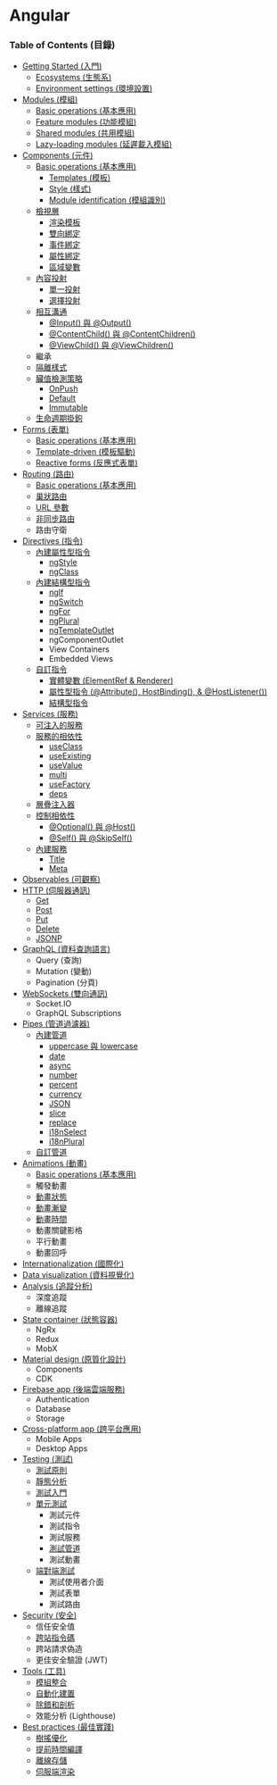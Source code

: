 # Angular

### Table of Contents (目錄)

* [Getting Started (入門)](https://github.com/Shyam-Chen/Big-Little-Books/blob/master/HTML5/Angular/getting-started.md)
  * [Ecosystems (生態系)](https://github.com/Shyam-Chen/Big-Little-Books/blob/master/HTML5/Angular/getting-started.md#ecosystems-生態系)
  * [Environment settings (環境設置)](https://github.com/Shyam-Chen/Big-Little-Books/blob/master/HTML5/Angular/getting-started.md#環境設置)
* [Modules (模組)](https://github.com/Shyam-Chen/Big-Little-Books/blob/master/HTML5/Angular/modules.md)
  * [Basic operations (基本應用)](https://github.com/Shyam-Chen/Big-Little-Books/blob/master/HTML5/Angular/modules.md#基本應用)
  * [Feature modules (功能模組)](https://github.com/Shyam-Chen/Big-Little-Books/blob/master/HTML5/Angular/modules.md#功能模組)
  * [Shared modules (共用模組)](https://github.com/Shyam-Chen/Big-Little-Books/blob/master/HTML5/Angular/modules.md#共用模組)
  * [Lazy-loading modules (延遲載入模組)](https://github.com/Shyam-Chen/Big-Little-Books/blob/master/HTML5/Angular/modules.md#延遲載入模組)
* [Components (元件)](https://github.com/Shyam-Chen/Big-Little-Books/blob/master/HTML5/Angular/components.md)
  * [Basic operations (基本應用)](https://github.com/Shyam-Chen/Big-Little-Books/blob/master/HTML5/Angular/components.md#基本應用)
    * [Templates (模板)](https://github.com/Shyam-Chen/Big-Little-Books/blob/master/HTML5/Angular/components.md#模板)
    * [Style (樣式)](https://github.com/Shyam-Chen/Big-Little-Books/blob/master/HTML5/Angular/components.md#樣式)
    * [Module identification (模組識別)](https://github.com/Shyam-Chen/Big-Little-Books/blob/master/HTML5/Angular/components.md#模組識別)
  * [檢視層](https://github.com/Shyam-Chen/Big-Little-Books/blob/master/HTML5/Angular/components.md#檢視層)
    * [渲染模板](https://github.com/Shyam-Chen/Big-Little-Books/blob/master/HTML5/Angular/components.md#渲染模板)
    * [雙向綁定](https://github.com/Shyam-Chen/Big-Little-Books/blob/master/HTML5/Angular/components.md#雙向綁定)
    * [事件綁定](https://github.com/Shyam-Chen/Big-Little-Books/blob/master/HTML5/Angular/components.md#事件綁定)
    * [屬性綁定](https://github.com/Shyam-Chen/Big-Little-Books/blob/master/HTML5/Angular/components.md#屬性綁定)
    * [區域變數](https://github.com/Shyam-Chen/Big-Little-Books/blob/master/HTML5/Angular/components.md#區域變數)
  * [內容投射](https://github.com/Shyam-Chen/Big-Little-Books/blob/master/HTML5/Angular/components.md#內容投射)
    * [單一投射](https://github.com/Shyam-Chen/Big-Little-Books/blob/master/HTML5/Angular/components.md#單一投射)
    * [選擇投射](https://github.com/Shyam-Chen/Big-Little-Books/blob/master/HTML5/Angular/components.md#選擇投射)
  * [相互溝通](https://github.com/Shyam-Chen/Big-Little-Books/blob/master/HTML5/Angular/components.md#相互溝通)
    * [@Input() 與 @Output()](https://github.com/Shyam-Chen/Big-Little-Books/blob/master/HTML5/Angular/components.md#input-與-output)
    * [@ContentChild() 與 @ContentChildren()](https://github.com/Shyam-Chen/Big-Little-Books/blob/master/HTML5/Angular/components.md#contentchild-與-contentchildren)
    * [@ViewChild() 與 @ViewChildren()](https://github.com/Shyam-Chen/Big-Little-Books/blob/master/HTML5/Angular/components.md#viewchild-與-viewchildren)
  * 繼承
  * [隔離樣式](https://github.com/Shyam-Chen/Big-Little-Books/blob/master/HTML5/Angular/components.md#隔離樣式)
  * [臟值檢測策略](https://github.com/Shyam-Chen/Big-Little-Books/blob/master/HTML5/Angular/components.md#臟值檢測策略)
    * [OnPush](https://github.com/Shyam-Chen/Big-Little-Books/blob/master/HTML5/Angular/components.md#onpush)
    * [Default](https://github.com/Shyam-Chen/Big-Little-Books/blob/master/HTML5/Angular/components.md#default)
    * [Immutable](https://github.com/Shyam-Chen/Big-Little-Books/blob/master/HTML5/Angular/components.md#immutable)
  * [生命週期掛鉤](https://github.com/Shyam-Chen/Big-Little-Books/blob/master/HTML5/Angular/components.md#生命週期掛鉤)
* [Forms (表單)](https://github.com/Shyam-Chen/Big-Little-Books/blob/master/HTML5/Angular/forms.md)
  * [Basic operations (基本應用)](https://github.com/Shyam-Chen/Big-Little-Books/blob/master/HTML5/Angular/forms.md#基本應用)
  * [Template-driven (模板驅動)](https://github.com/Shyam-Chen/Big-Little-Books/blob/master/HTML5/Angular/forms.md#模板驅動)
  * [Reactive forms (反應式表單)](https://github.com/Shyam-Chen/Big-Little-Books/blob/master/HTML5/Angular/forms.md#模型驅動)
* [Routing (路由)](https://github.com/Shyam-Chen/Big-Little-Books/blob/master/HTML5/Angular/routing.md)
  * [Basic operations (基本應用)](https://github.com/Shyam-Chen/Big-Little-Books/blob/master/HTML5/Angular/routing.md#基本應用)
  * [巢狀路由](https://github.com/Shyam-Chen/Big-Little-Books/blob/master/HTML5/Angular/routing.md#巢狀路由)
  * [URL 參數](https://github.com/Shyam-Chen/Big-Little-Books/blob/master/HTML5/Angular/routing.md#url-參數)
  * [非同步路由](https://github.com/Shyam-Chen/Big-Little-Books/blob/master/HTML5/Angular/routing.md#非同步路由)
  * 路由守衛
* [Directives (指令)](https://github.com/Shyam-Chen/Big-Little-Books/blob/master/HTML5/Angular/directives.md)
  * [內建屬性型指令](https://github.com/Shyam-Chen/Big-Little-Books/blob/master/HTML5/Angular/directives.md#內建屬性型指令)
    * [ngStyle](https://github.com/Shyam-Chen/Big-Little-Books/blob/master/HTML5/Angular/directives.md#ng-style)
    * [ngClass](https://github.com/Shyam-Chen/Big-Little-Books/blob/master/HTML5/Angular/directives.md#ng-class)
  * [內建結構型指令](https://github.com/Shyam-Chen/Big-Little-Books/blob/master/HTML5/Angular/directives.md#內建結構型指令)
    * [ngIf](https://github.com/Shyam-Chen/Big-Little-Books/blob/master/HTML5/Angular/directives.md#ng-if)
    * [ngSwitch](https://github.com/Shyam-Chen/Big-Little-Books/blob/master/HTML5/Angular/directives.md#ng-switch)
    * [ngFor](https://github.com/Shyam-Chen/Big-Little-Books/blob/master/HTML5/Angular/directives.md#ng-for)
    * [ngPlural](https://github.com/Shyam-Chen/Big-Little-Books/blob/master/HTML5/Angular/directives.md#ng-plural)
    * [ngTemplateOutlet](https://github.com/Shyam-Chen/Big-Little-Books/blob/master/HTML5/Angular/directives.md#ng-template-outlet)
    * ngComponentOutlet
    * View Containers
    * Embedded Views
  * [自訂指令](https://github.com/Shyam-Chen/Big-Little-Books/blob/master/HTML5/Angular/directives.md#自訂指令)
    * [實體變數 (ElementRef & Renderer)](https://github.com/Shyam-Chen/Big-Little-Books/blob/master/HTML5/Angular/directives.md#實體變數)
    * [屬性型指令 (@Attribute(), HostBinding(), & @HostListener())](https://github.com/Shyam-Chen/Big-Little-Books/blob/master/HTML5/Angular/directives.md#屬性型指令)
    * [結構型指令](https://github.com/Shyam-Chen/Big-Little-Books/blob/master/HTML5/Angular/directives.md#結構型指令)
* [Services (服務)](https://github.com/Shyam-Chen/Big-Little-Books/blob/master/HTML5/Angular/services.md)
  * [可注入的服務](https://github.com/Shyam-Chen/Big-Little-Books/blob/master/HTML5/Angular/services.md#可注入的服務)
  * [服務的相依性](https://github.com/Shyam-Chen/Big-Little-Books/blob/master/HTML5/Angular/services.md#服務的相依性)
    * [useClass](https://github.com/Shyam-Chen/Big-Little-Books/blob/master/HTML5/Angular/services.md#useclass)
    * [useExisting](https://github.com/Shyam-Chen/Big-Little-Books/blob/master/HTML5/Angular/services.md#useexisting)
    * [useValue](https://github.com/Shyam-Chen/Big-Little-Books/blob/master/HTML5/Angular/services.md#usevalue)
    * [multi](https://github.com/Shyam-Chen/Big-Little-Books/blob/master/HTML5/Angular/services.md#multi)
    * [useFactory](https://github.com/Shyam-Chen/Big-Little-Books/blob/master/HTML5/Angular/services.md#usefactory)
    * [deps](https://github.com/Shyam-Chen/Big-Little-Books/blob/master/HTML5/Angular/services.md#deps)
  * [層疊注入器](https://github.com/Shyam-Chen/Big-Little-Books/blob/master/HTML5/Angular/services.md#層疊注入器)
  * [控制相依性](https://github.com/Shyam-Chen/Big-Little-Books/blob/master/HTML5/Angular/services.md#控制相依性)
    * [@Optional() 與 @Host()](https://github.com/Shyam-Chen/Big-Little-Books/blob/master/HTML5/Angular/services.md#optional-與-host)
    * [@Self() 與 @SkipSelf()](https://github.com/Shyam-Chen/Big-Little-Books/blob/master/HTML5/Angular/services.md#self-與-skipself)
  * [內建服務](https://github.com/Shyam-Chen/Big-Little-Books/blob/master/HTML5/Angular/services.md#內建服務)
    * [Title](https://github.com/Shyam-Chen/Big-Little-Books/blob/master/HTML5/Angular/services.md#title)
    * [Meta](https://github.com/Shyam-Chen/Big-Little-Books/blob/master/HTML5/Angular/services.md#meta)
* [Observables (可觀察)](https://github.com/Shyam-Chen/Big-Little-Books/blob/master/HTML5/Angular/observables.md)
* [HTTP (伺服器通訊)](https://github.com/Shyam-Chen/Big-Little-Books/blob/master/HTML5/Angular/http.md)
  * [Get](https://github.com/Shyam-Chen/Big-Little-Books/blob/master/HTML5/Angular/http.md#get)
  * [Post](https://github.com/Shyam-Chen/Big-Little-Books/blob/master/HTML5/Angular/http.md#post)
  * [Put](https://github.com/Shyam-Chen/Big-Little-Books/blob/master/HTML5/Angular/http.md#put)
  * [Delete](https://github.com/Shyam-Chen/Big-Little-Books/blob/master/HTML5/Angular/http.md#delete)
  * [JSONP](https://github.com/Shyam-Chen/Big-Little-Books/blob/master/HTML5/Angular/http.md#jsonp)
* [GraphQL (資料查詢語言)](https://github.com/Shyam-Chen/Big-Little-Books/blob/master/HTML5/Angular/graphql.md)
  * Query (查詢)
  * Mutation (變動)
  * Pagination (分頁)
* [WebSockets (雙向通訊)](https://github.com/Shyam-Chen/Big-Little-Books/blob/master/HTML5/Angular/websockets.md)
  * Socket.IO
  * GraphQL Subscriptions
* [Pipes (管道過濾器)](https://github.com/Shyam-Chen/Big-Little-Books/blob/master/HTML5/Angular/pipes.md)
  * [內建管道](https://github.com/Shyam-Chen/Big-Little-Books/blob/master/HTML5/Angular/pipes.md#內建管道)
    * [uppercase 與 lowercase](https://github.com/Shyam-Chen/Big-Little-Books/blob/master/HTML5/Angular/pipes.md#大小寫)
    * [date](https://github.com/Shyam-Chen/Big-Little-Books/blob/master/HTML5/Angular/pipes.md#日期)
    * [async](https://github.com/Shyam-Chen/Big-Little-Books/blob/master/HTML5/Angular/pipes.md#非同步)
    * [number](https://github.com/Shyam-Chen/Big-Little-Books/blob/master/HTML5/Angular/pipes.md#數值-十進制)
    * [percent](https://github.com/Shyam-Chen/Big-Little-Books/blob/master/HTML5/Angular/pipes.md#百分率)
    * [currency](https://github.com/Shyam-Chen/Big-Little-Books/blob/master/HTML5/Angular/pipes.md#貨幣)
    * [JSON](https://github.com/Shyam-Chen/Big-Little-Books/blob/master/HTML5/Angular/pipes.md#json)
    * [slice](https://github.com/Shyam-Chen/Big-Little-Books/blob/master/HTML5/Angular/pipes.md#裁切)
    * [replace](https://github.com/Shyam-Chen/Big-Little-Books/blob/master/HTML5/Angular/pipes.md#替換)
    * [i18nSelect](https://github.com/Shyam-Chen/Big-Little-Books/blob/master/HTML5/Angular/pipes.md#選擇)
    * [i18nPlural](https://github.com/Shyam-Chen/Big-Little-Books/blob/master/HTML5/Angular/pipes.md#複數)
  * [自訂管道](https://github.com/Shyam-Chen/Big-Little-Books/blob/master/HTML5/Angular/pipes.md#自訂管道)
* [Animations (動畫)](https://github.com/Shyam-Chen/Big-Little-Books/blob/master/HTML5/Angular/animations.md)
  * [Basic operations (基本應用)](https://github.com/Shyam-Chen/Big-Little-Books/blob/master/HTML5/Angular/animations.md#基本應用)
  * 觸發動畫
  * [動畫狀態](https://github.com/Shyam-Chen/Big-Little-Books/blob/master/HTML5/Angular/animations.md#動畫狀態)
  * [動畫漸變](https://github.com/Shyam-Chen/Big-Little-Books/blob/master/HTML5/Angular/animations.md#動畫漸變)
  * [動畫時間](https://github.com/Shyam-Chen/Big-Little-Books/blob/master/HTML5/Angular/animations.md#動畫時間)
  * 動畫關鍵影格
  * 平行動畫
  * 動畫回呼
* [Internationalization (國際化)](https://github.com/Shyam-Chen/Big-Little-Books/blob/master/HTML5/Angular/internationalization.md)
* [Data visualization (資料視覺化)](https://github.com/Shyam-Chen/Big-Little-Books/blob/master/HTML5/Angular/data-visualization.md)
* [Analysis (追蹤分析)](https://github.com/Shyam-Chen/Big-Little-Books/blob/master/HTML5/Angular/analysis.md)
  * 深度追蹤
  * 離線追蹤
* [State container (狀態容器)](https://github.com/Shyam-Chen/Big-Little-Books/blob/master/HTML5/Angular/state-container.md)
  * NgRx
  * Redux
  * MobX
* [Material design (原質化設計)](https://github.com/Shyam-Chen/Big-Little-Books/blob/master/HTML5/Angular/material.md)
  * Components
  * CDK
* [Firebase app (後端雲端服務)](https://github.com/Shyam-Chen/Big-Little-Books/blob/master/HTML5/Angular/firebase.md)
  * Authentication
  * Database
  * Storage
* [Cross-platform app (跨平台應用)](https://github.com/Shyam-Chen/Big-Little-Books/blob/master/HTML5/Angular/cross-platform.md)
  * Mobile Apps
  * Desktop Apps
* [Testing (測試)](https://github.com/Shyam-Chen/Big-Little-Books/blob/master/HTML5/Angular/testing.md)
  * [測試原則](https://github.com/Shyam-Chen/Big-Little-Books/blob/master/HTML5/Angular/testing.md#測試原則)
  * [靜態分析](https://github.com/Shyam-Chen/Big-Little-Books/blob/master/HTML5/Angular/testing.md#靜態分析)
  * [測試入門](https://github.com/Shyam-Chen/Big-Little-Books/blob/master/HTML5/Angular/testing.md#測試入門)
  * [單元測試](https://github.com/Shyam-Chen/Big-Little-Books/blob/master/HTML5/Angular/testing.md#單元測試)
    * 測試元件
    * 測試指令
    * 測試服務
    * [測試管道](https://github.com/Shyam-Chen/Big-Little-Books/blob/master/HTML5/Angular/testing.md#測試管道)
    * 測試動畫
  * [端對端測試](https://github.com/Shyam-Chen/Big-Little-Books/blob/master/HTML5/Angular/testing.md#端對端測試)
    * 測試使用者介面
    * 測試表單
    * 測試路由
* [Security (安全)](https://github.com/Shyam-Chen/Big-Little-Books/blob/master/HTML5/Angular/security.md)
  * 信任安全值
  * [跨站指令碼](https://github.com/Shyam-Chen/Big-Little-Books/blob/master/HTML5/Angular/security.md#跨站指令碼)
  * 跨站請求偽造
  * 更佳安全驗證 (JWT)
* [Tools (工具)](https://github.com/Shyam-Chen/Big-Little-Books/blob/master/HTML5/Angular/tools.md)
  * [模組整合](https://github.com/Shyam-Chen/Big-Little-Books/blob/master/HTML5/Angular/tools.md#模組整合)
  * [自動化建置](https://github.com/Shyam-Chen/Big-Little-Books/blob/master/HTML5/Angular/tools.md#自動化建置)
  * [除錯和剖析](https://github.com/Shyam-Chen/Big-Little-Books/blob/master/HTML5/Angular/tools.md#除錯和剖析)
  * 效能分析 (Lighthouse)
* [Best practices (最佳實踐)](https://github.com/Shyam-Chen/Big-Little-Books/blob/master/HTML5/Angular/best-practices.md)
  * [樹搖優化](https://github.com/Shyam-Chen/Big-Little-Books/blob/master/HTML5/Angular/best-practices.md#樹搖優化)
  * [提前時間編譯](https://github.com/Shyam-Chen/Big-Little-Books/blob/master/HTML5/Angular/best-practices.md#提前時間編譯)
  * [離線存儲](https://github.com/Shyam-Chen/Big-Little-Books/blob/master/HTML5/Angular/best-practices.md#離線存儲)
  * [伺服端渲染](https://github.com/Shyam-Chen/Big-Little-Books/blob/master/HTML5/Angular/best-practices.md#伺服端渲染)
